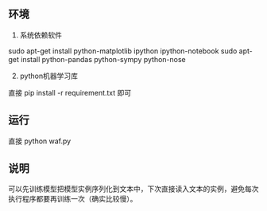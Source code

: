 ## 环境

1. 系统依赖软件

sudo apt-get install python-matplotlib ipython ipython-notebook
sudo apt-get install python-pandas python-sympy python-nose

2. python机器学习库

直接 pip install -r requirement.txt  即可

## 运行

直接 python waf.py

## 说明

可以先训练模型把模型实例序列化到文本中，下次直接读入文本的实例，避免每次执行程序都要再训练一次（确实比较慢）。